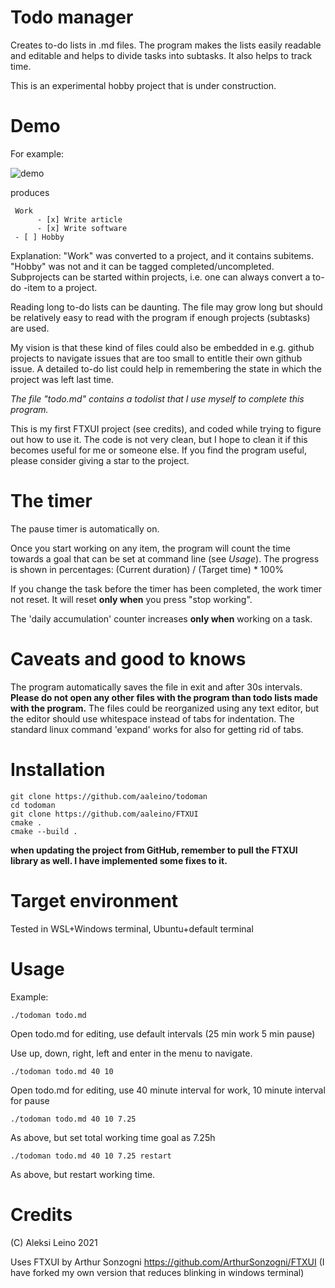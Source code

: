 # Todo manager

Creates to-do lists in .md files. The program makes the lists easily readable and editable and helps to divide tasks into subtasks. It also helps to track time. 

This is an experimental hobby project that is under construction.

Demo
====

For example:

![demo](https://github.com/aaleino/todoman/blob/main/todoman.gif "Todo manager demo")


produces

     Work
          - [x] Write article
          - [x] Write software
     - [ ] Hobby


Explanation: "Work" was converted to a project, and it contains subitems. "Hobby" was not and it can be tagged completed/uncompleted.
Subprojects can be started within projects, i.e. one can always convert a to-do -item to a project. 

Reading long to-do lists can be daunting. The file may grow long but should be relatively easy to read with the program if enough projects (subtasks) are used.  

My vision is that these kind of files could also be embedded in e.g. github projects to navigate issues that are too small to entitle their own github issue.
A detailed to-do list could help in remembering the state in which the project was left last time.

*The file "todo.md" contains a todolist that I use myself to complete this program.*

This is my first FTXUI project (see credits), and coded while trying to figure out how to use it. The code is not very clean, but I hope to clean it if this becomes useful for me or someone else. If you find the program useful, please consider giving a star to the project. 


The timer
=========

The pause timer is automatically on.

Once you start working on any item, the program will count the time towards a goal that can be set at command line (see *Usage*).
The progress is shown in percentages:  (Current duration) / (Target time) * 100%

If you change the task before the timer has been completed, the work timer not reset. It will reset **only when** you press "stop working".

The 'daily accumulation' counter increases **only when** working on a task. 

Caveats and good to knows
=========================

The program automatically saves the file in exit and after 30s intervals. 
**Please do not open any other files with the program than todo lists made with the program.**
The files could be reorganized using any text editor, but the editor should use whitespace instead of tabs for indentation.
The standard linux command 'expand' works for also for getting rid of tabs.

Installation
============

	git clone https://github.com/aaleino/todoman
	cd todoman
	git clone https://github.com/aaleino/FTXUI
	cmake .
	cmake --build .
	

**when updating the project from GitHub, remember to pull the FTXUI library as well. I have implemented some fixes to it.**

Target environment
==================

Tested in WSL+Windows terminal, Ubuntu+default terminal 

Usage
=====


Example:

	./todoman todo.md

Open todo.md for editing, use default intervals (25 min work 5 min pause)

Use up, down, right, left and enter in the menu to navigate. 

	./todoman todo.md 40 10

Open todo.md for editing, use 40 minute interval for work, 10 minute interval for pause

	./todoman todo.md 40 10 7.25

As above, but set total working time goal as 7.25h

	./todoman todo.md 40 10 7.25 restart

As above, but restart working time.

Credits
=======

(C) Aleksi Leino 2021

Uses FTXUI by Arthur Sonzogni
https://github.com/ArthurSonzogni/FTXUI
(I have forked my own version that reduces blinking in windows terminal)
